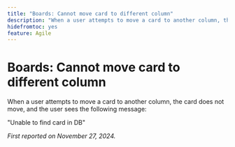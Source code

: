 ```yaml
---
title: "Boards: Cannot move card to different column"
description: "When a user attempts to move a card to another column, the card does not move, and the user sees a message."
hidefromtoc: yes
feature: Agile
---
```


# Boards: Cannot move card to different column

When a user attempts to move a card to another column, the card does not move, and the user sees the following message:

"Unable to find card in DB"

_First reported on November 27, 2024._
